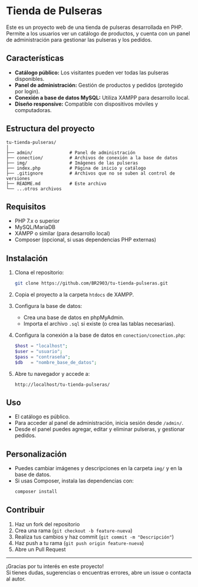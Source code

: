 # Tienda de Pulseras

Este es un proyecto web de una tienda de pulseras desarrollada en PHP. Permite a los usuarios ver un catálogo de productos, y cuenta con un panel de administración para gestionar las pulseras y los pedidos.

## Características

- **Catálogo público:** Los visitantes pueden ver todas las pulseras disponibles.
- **Panel de administración:** Gestión de productos y pedidos (protegido por login).
- **Conexión a base de datos MySQL:** Utiliza XAMPP para desarrollo local.
- **Diseño responsive:** Compatible con dispositivos móviles y computadoras.

## Estructura del proyecto

```
tu-tienda-pulseras/
│
├── admin/              # Panel de administración
├── conection/          # Archivos de conexión a la base de datos
├── img/                # Imágenes de las pulseras
├── index.php           # Página de inicio y catálogo
├── .gitignore          # Archivos que no se suben al control de versiones
├── README.md           # Este archivo
└── ...otros archivos
```

## Requisitos

- PHP 7.x o superior
- MySQL/MariaDB
- XAMPP o similar (para desarrollo local)
- Composer (opcional, si usas dependencias PHP externas)

## Instalación

1. Clona el repositorio:
   ```sh
   git clone https://github.com/BR2903/tu-tienda-pulseras.git
   ```

2. Copia el proyecto a la carpeta `htdocs` de XAMPP.

3. Configura la base de datos:
   - Crea una base de datos en phpMyAdmin.
   - Importa el archivo `.sql` si existe (o crea las tablas necesarias).

4. Configura la conexión a la base de datos en `conection/conection.php`:
   ```php
   $host = "localhost";
   $user = "usuario";
   $pass = "contraseña";
   $db   = "nombre_base_de_datos";
   ```

5. Abre tu navegador y accede a:  
   ```
   http://localhost/tu-tienda-pulseras/
   ```

## Uso

- El catálogo es público.
- Para acceder al panel de administración, inicia sesión desde `/admin/`.
- Desde el panel puedes agregar, editar y eliminar pulseras, y gestionar pedidos.

## Personalización

- Puedes cambiar imágenes y descripciones en la carpeta `img/` y en la base de datos.
- Si usas Composer, instala las dependencias con:
  ```sh
  composer install
  ```

## Contribuir

1. Haz un fork del repositorio
2. Crea una rama (`git checkout -b feature-nueva`)
3. Realiza tus cambios y haz commit (`git commit -m "Descripción"`)
4. Haz push a tu rama (`git push origin feature-nueva`)
5. Abre un Pull Request

---

¡Gracias por tu interés en este proyecto!  
Si tienes dudas, sugerencias o encuentras errores, abre un issue o contacta al autor.
